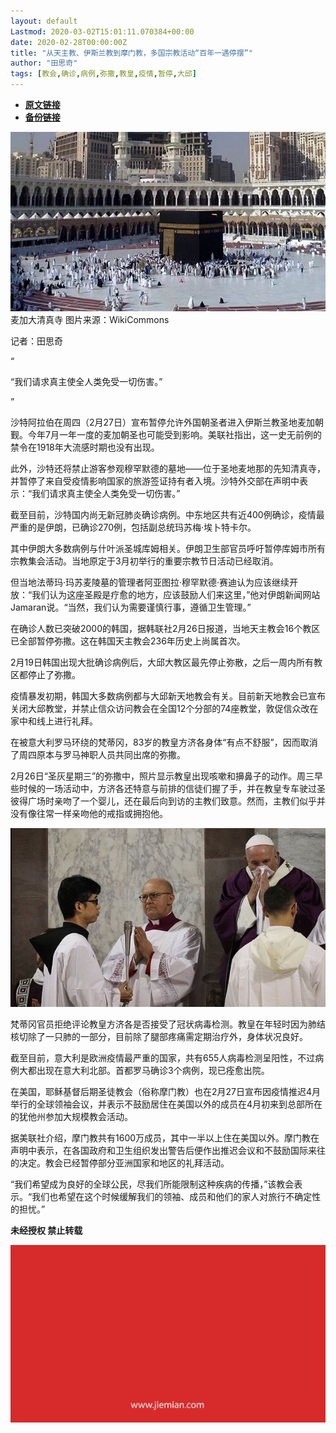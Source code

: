 ```yaml
---
layout: default
Lastmod: 2020-03-02T15:01:11.070384+00:00
date: 2020-02-28T00:00:00Z
title: "从天主教、伊斯兰教到摩门教，多国宗教活动“百年一遇停摆”"
author: "田思奇"
tags: [教会,确诊,病例,弥撒,教皇,疫情,暂停,大邱]
---
```


* [**原文链接**](https://mp.weixin.qq.com/s/8iDqrnXvCMYdur9T20KhLw)
* [**备份链接**](http://archive.today/ye2sj)


![](/images/post/450eff443baa7537c00ee2130a3c36d4.jpg)麦加大清真寺 图片来源：WikiCommons  

记者：田思奇

“

  

“我们请求真主使全人类免受一切伤害。”

  

”

沙特阿拉伯在周四（2月27日）宣布暂停允许外国朝圣者进入伊斯兰教圣地麦加朝觐。今年7月一年一度的麦加朝圣也可能受到影响。美联社指出，这一史无前例的禁令在1918年大流感时期也没有出现。  

此外，沙特还将禁止游客参观穆罕默德的墓地——位于圣地麦地那的先知清真寺，并暂停了来自受疫情影响国家的旅游签证持有者入境。沙特外交部在声明中表示：“我们请求真主使全人类免受一切伤害。”

截至目前，沙特国内尚无新冠肺炎确诊病例。中东地区共有近400例确诊，疫情最严重的是伊朗，已确诊270例，包括副总统玛苏梅·埃卜特卡尔。

其中伊朗大多数病例与什叶派圣城库姆相关。伊朗卫生部官员呼吁暂停库姆市所有宗教集会活动。当地原定于3月初举行的重要宗教节日活动已经取消。

但当地法蒂玛·玛苏麦陵墓的管理者阿亚图拉·穆罕默德·赛迪认为应该继续开放：“我们认为这座圣殿是疗愈的地方，应该鼓励人们来这里，”他对伊朗新闻网站Jamaran说。“当然，我们认为需要谨慎行事，遵循卫生管理。”

在确诊人数已突破2000的韩国，据韩联社2月26日报道，当地天主教会16个教区已全部暂停弥撒。这在韩国天主教会236年历史上尚属首次。

2月19日韩国出现大批确诊病例后，大邱大教区最先停止弥散，之后一周内所有教区都停止了弥撒。

疫情暴发初期，韩国大多数病例都与大邱新天地教会有关。目前新天地教会已宣布关闭大邱教堂，并禁止信众访问教会在全国12个分部的74座教堂，敦促信众改在家中和线上进行礼拜。

在被意大利罗马环绕的梵蒂冈，83岁的教皇方济各身体“有点不舒服”，因而取消了周四原本与罗马神职人员共同出席的弥撒。

2月26日“圣灰星期三”的弥撒中，照片显示教皇出现咳嗽和擤鼻子的动作。周三早些时候的一场活动中，方济各还特意与前排的信徒们握了手，并在教皇专车驶过圣彼得广场时亲吻了一个婴儿，还在最后向到访的主教们致意。然而，主教们似乎并没有像往常一样亲吻他的戒指或拥抱他。

![](/images/post/32a9e30b62d3486fe1cfa697a2fe5713.jpg)

梵蒂冈官员拒绝评论教皇方济各是否接受了冠状病毒检测。教皇在年轻时因为肺结核切除了一只肺的一部分，目前除了腿部疼痛需定期治疗外，身体状况良好。

截至目前，意大利是欧洲疫情最严重的国家，共有655人病毒检测呈阳性，不过病例大都出现在意大利北部。首都罗马确诊3个病例，现已痊愈出院。

在美国，耶稣基督后期圣徒教会（俗称摩门教）也在2月27日宣布因疫情推迟4月举行的全球领袖会议，并表示不鼓励居住在美国以外的成员在4月初来到总部所在的犹他州参加大规模教会活动。

据美联社介绍，摩门教共有1600万成员，其中一半以上住在美国以外。摩门教在声明中表示，在各国政府和卫生组织发出警告后便作出推迟会议和不鼓励国际来往的决定。教会已经暂停部分亚洲国家和地区的礼拜活动。

“我们希望成为良好的全球公民，尽我们所能限制这种疾病的传播，”该教会表示。“我们也希望在这个时候缓解我们的领袖、成员和他们的家人对旅行不确定性的担忧。”

  

**未经授权 禁止转载**

  

  

![](/images/post/3ef9527fd7edfb43b0c70486c7a956af.jpg)

